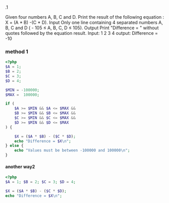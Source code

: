 .1

 Given four numbers A, B, C and D. Print the result of the following
equation :
X = (A * B) -(C * D).
Input
Only one line containing 4 separated numbers A, B, C and D 
( - 105 ≤ A, B, C, D ≤ 105).
Output Print "Difference = " without quotes followed by the equation
result.
Input:
1 2 3 4
output:
Difference = -10


 ### method 1

```php
<?php
$A = 1;
$B = 2;
$C = 3;
$D = 4;

$MIN = -100000;
$MAX =  100000;

if (
    $A >= $MIN && $A <= $MAX &&
    $B >= $MIN && $B <= $MAX &&
    $C >= $MIN && $C <= $MAX &&
    $D >= $MIN && $D <= $MAX
) {

    $X = ($A * $B) - ($C * $D);
    echo "Difference = $X\n";
} else {
    echo "Values must be between -100000 and 100000\n";
}
```
#### another way2

```php
<?php
$A = 1; $B = 2; $C = 3; $D = 4;

$X = ($A * $B) - ($C * $D);
echo "Difference = $X\n";
```